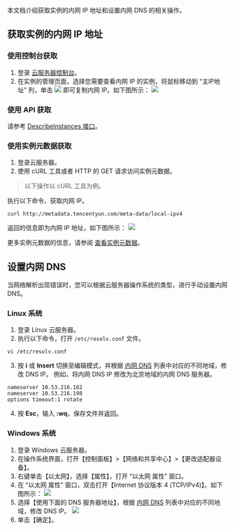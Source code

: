 本文档介绍获取实例的内网 IP 地址和设置内网 DNS 的相关操作。

## 获取实例的内网 IP 地址
### 使用控制台获取
1. 登录 [云服务器控制台]( https://console.cloud.tencent.com/cvm/)。
2. 在实例的管理页面，选择您需要查看内网 IP 的实例，将鼠标移动到 “主IP地址” 列，单击 <img src="https://main.qcloudimg.com/raw/6603ab4f907562addb1c01596c6296cd.png" style="margin: 0;"> 即可复制内网 IP。如下图所示：
![](https://main.qcloudimg.com/raw/b25c842ea6c3e14c391a786ad0e336ac.png)

### 使用 API 获取
请参考 [DescribeInstances 接口](https://cloud.tencent.com/document/product/213/15728)。

### 使用实例元数据获取

1. 登录云服务器。
2. 使用 cURL 工具或者 HTTP 的 GET 请求访问实例元数据。
> 以下操作以 cURL 工具为例。
>
执行以下命令，获取内网 IP。
```
curl http://metadata.tencentyun.com/meta-data/local-ipv4
```
返回的信息即为内网 IP 地址，如下图所示：
![](https://mc.qcloudimg.com/static/img/14a13eccebc7eee6f83bc026adb30902/image.png)

更多实例元数据的信息，请参阅 [查看实例元数据](https://intl.cloud.tencent.com/document/product/213/4934)。

## 设置内网 DNS 
当网络解析出现错误时，您可以根据云服务器操作系统的类型，进行手动设置内网 DNS。

### Linux 系统

1. 登录 Linux 云服务器。
2. 执行以下命令，打开 `/etc/resolv.conf` 文件。
```
vi /etc/resolv.conf
```
3. 按 **i** 或 **Insert** 切换至编辑模式，并根据 [内网 DNS](https://intl.cloud.tencent.com/document/product/213/5225) 列表中对应的不同地域，修改 DNS IP。
例如，将内网 DNS IP 修改为北京地域的内网 DNS 服务器。
```
nameserver 10.53.216.182
nameserver 10.53.216.198
options timeout:1 rotate
```
4. 按 **Esc**，输入 **:wq**，保存文件并返回。

### Windows 系统

1. 登录 Windows 云服务器。
2. 在操作系统界面，打开【控制面板】>【网络和共享中心】>【更改适配器设备】。
3. 右键单击【以太网】，选择【属性】，打开 “以太网 属性” 窗口。
4. 在 “以太网 属性” 窗口，双击打开【Internet 协议版本 4 (TCP/IPv4)】。如下图所示：
![](https://main.qcloudimg.com/raw/023e97de00a08b44a19c510798d2d1c6.png)
5. 选择【使用下面的 DNS 服务器地址】，根据 [内网 DNS](https://intl.cloud.tencent.com/document/product/213/5225) 列表中对应的不同地域，修改 DNS IP。
![](https://main.qcloudimg.com/raw/8921862c0b6ea5e407de4796f2806c8e.png)
6. 单击【确定】。
